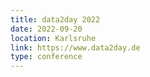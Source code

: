 ```yaml
---
title: data2day 2022
date: 2022-09-20
location: Karlsruhe
link: https://www.data2day.de
type: conference
---
```

